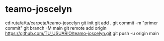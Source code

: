 # teamo-joscelyn
cd ruta/a/tu/carpeta/teamo-joscelyn
git init
git add .
git commit -m "primer commit"
git branch -M main
git remote add origin https://github.com/TU_USUARIO/teamo-joscelyn.git
git push -u origin main
